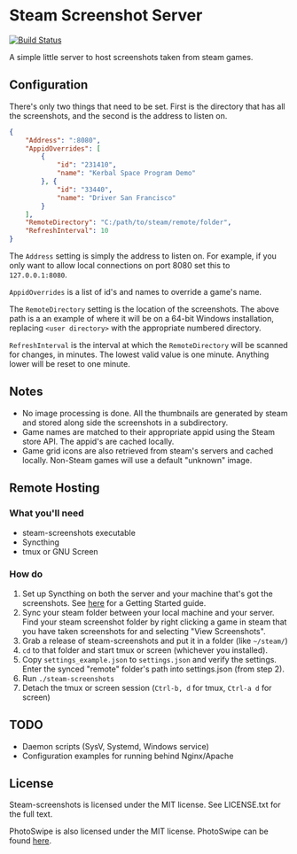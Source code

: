 # Steam Screenshot Server
[![Build Status](https://travis-ci.org/zorchenhimer/steam-screenshots.svg?branch=master)](https://travis-ci.org/zorchenhimer/steam-screenshots)

A simple little server to host screenshots taken from steam games.

## Configuration

There's only two things that need to be set.  First is the directory that has
all the screenshots, and the second is the address to listen on.

```json
{
    "Address": ":8080",
    "AppidOverrides": [
        {
            "id": "231410",
            "name": "Kerbal Space Program Demo"
        }, {
            "id": "33440",
            "name": "Driver San Francisco"
        }
    ],
    "RemoteDirectory": "C:/path/to/steam/remote/folder",
    "RefreshInterval": 10
}
```

The `Address` setting is simply the address to listen on.  For example, if you
only want to allow local connections on port 8080 set this to `127.0.0.1:8080`.

`AppidOverrides` is a list of id's and names to override a game's name.

The `RemoteDirectory` setting is the location of the screenshots.  The above
path is a an example of where it will be on a 64-bit Windows installation,
replacing `<user directory>` with the appropriate numbered directory.

`RefreshInterval` is the interval at which the `RemoteDirectory` will be scanned
for changes, in minutes.  The lowest valid value is one minute.  Anything lower
will be reset to one minute.

## Notes

 * No image processing is done.  All the thumbnails are generated by steam and
 stored along side the screenshots in a subdirectory.
 * Game names are matched to their appropriate appid using the Steam store API.
 The appid's are cached locally.
 * Game grid icons are also retrieved from steam's servers and cached locally.
 Non-Steam games will use a default "unknown" image.

## Remote Hosting

### What you'll need
 * steam-screenshots executable
 * Syncthing
 * tmux or GNU Screen

### How do

 1. Set up Syncthing on both the server and your machine that's got the
 screenshots.  See [here](https://docs.syncthing.net/intro/getting-started.html)
 for a Getting Started guide.
 2. Sync your steam folder between your local machine and your server.  Find
 your steam screenshot folder by right clicking a game in steam that you have
 taken screenshots for and selecting "View Screenshots".
 3. Grab a release of steam-screenshots and put it in a folder (like `~/steam/`)
 4. `cd` to that folder and start tmux or screen (whichever you installed).
 5. Copy `settings_example.json` to `settings.json` and verify the settings. 
 Enter the synced "remote" folder's path into settings.json (from step 2).
 6. Run `./steam-screenshots`
 7. Detach the tmux or screen session (`Ctrl-b, d` for tmux, `Ctrl-a d` for
 screen)

## TODO

* Daemon scripts (SysV, Systemd, Windows service)
* Configuration examples for running behind Nginx/Apache

## License

 Steam-screenshots is licensed under the MIT license.  See LICENSE.txt for the
 full text.

 PhotoSwipe is also licensed under the MIT license.  PhotoSwipe can be found
 [here](https://github.com/dimsemenov/photoswipe).

